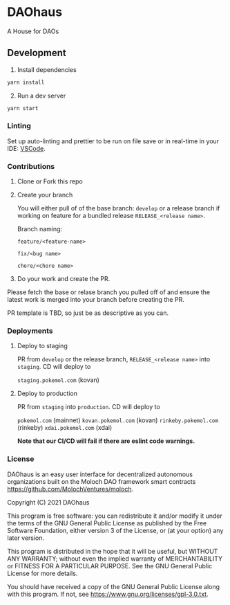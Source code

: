 # DAOhaus

A House for DAOs

## Development

1. Install dependencies

```bash
yarn install
```

2. Run a dev server

```bash
yarn start
```

### Linting

Set up auto-linting and prettier to be run on file save or in real-time in your IDE:
[VSCode](https://marketplace.visualstudio.com/items?itemName=esbenp.prettier-vscode).

### Contributions

1. Clone or Fork this repo

2. Create your branch

   You will either pull of of the base branch: `develop` or a release branch if working on feature for a bundled release `RELEASE_<release name>`.

   Branch naming:

   `feature/<feature-name>`

   `fix/<bug name>`

   `chore/<chore name>`

3. Do your work and create the PR.

Please fetch the base or relase branch you pulled off of and ensure the latest work is merged into your branch before creating the PR.

PR template is TBD, so just be as descriptive as you can.

### Deployments

1. Deploy to staging

   PR from `develop` or the release branch, `RELEASE_<release name>` into `staging`. CD will deploy to

   `staging.pokemol.com` (kovan)

2. Deploy to production

   PR from `staging` into `production`. CD will deploy to

   `pokemol.com` (mainnet)
   `kovan.pokemol.com` (kovan)
   `rinkeby.pokemol.com` (rinkeby)
   `xdai.pokemol.com` (xdai)

   **Note that our CI/CD will fail if there are eslint code warnings.**


### License

DAOhaus is an easy user interface for decentralized autonomous organizations built on the Moloch DAO framework smart contracts <https://github.com/MolochVentures/moloch>. 

Copyright (C) 2021 DAOhaus

This program is free software: you can redistribute it and/or modify
it under the terms of the GNU General Public License as published by
the Free Software Foundation, either version 3 of the License, or
(at your option) any later version.

This program is distributed in the hope that it will be useful,
but WITHOUT ANY WARRANTY; without even the implied warranty of
MERCHANTABILITY or FITNESS FOR A PARTICULAR PURPOSE.  See the
GNU General Public License for more details.

You should have received a copy of the GNU General Public License
along with this program.  If not, see <https://www.gnu.org/licenses/gpl-3.0.txt>.
